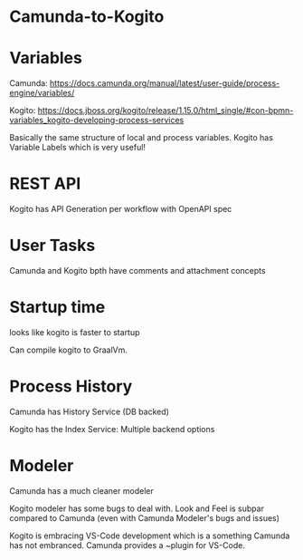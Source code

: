 # Camunda-to-Kogito


# Variables

Camunda: https://docs.camunda.org/manual/latest/user-guide/process-engine/variables/

Kogito: https://docs.jboss.org/kogito/release/1.15.0/html_single/#con-bpmn-variables_kogito-developing-process-services

Basically the same structure of local and process variables.  Kogito has Variable Labels which is very useful!



# REST API

Kogito has API Generation per workflow with OpenAPI spec


# User Tasks

Camunda and Kogito bpth have comments and attachment concepts

# Startup time

looks like kogito is faster to startup

Can compile kogito to GraalVm.


# Process History

Camunda has History Service (DB backed)

Kogito has the Index Service: Multiple backend options


# Modeler

Camunda has a much cleaner modeler

Kogito modeler has some bugs to deal with.  Look and Feel is subpar compared to Camunda (even with Camunda Modeler's bugs and issues)

Kogito is embracing VS-Code development which is a something Camunda has not embranced.  Camunda provides a ~plugin for VS-Code.
